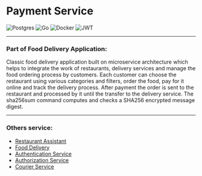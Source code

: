 # Payment Service
![Postgres](https://img.shields.io/badge/postgres-%23316192.svg?style=for-the-badge&logo=postgresql&logoColor=white)
![Go](https://img.shields.io/badge/go-%2300ADD8.svg?style=for-the-badge&logo=go&logoColor=white)
![Docker](https://img.shields.io/badge/docker-%230db7ed.svg?style=for-the-badge&logo=docker&logoColor=white)
![JWT](https://img.shields.io/badge/JWT-black?style=for-the-badge&logo=JSON%20web%20tokens)


---

### Part of Food Delivery Application:

Classic food delivery application built on microservice architecture which helps to integrate the work of restaurants, delivery services and manage the food ordering process by customers. Each customer can choose the restaurant using various categories and filters, order the food, pay for it online and track the delivery process. After payment the order is sent to the restaurant and processed by it until the transfer to the delivery service.
The sha256sum command computes and checks a SHA256 encrypted message digest.

---

### Others service:

- [Restaurant Assistant](https://github.com/Denislite/restaraunt-assistant) <br>
- [Food Delivery](https://github.com/Denislite/food-delivery) <br>
- [Authentication Service](https://github.com/Baraulia/AUTHENTICATION_SERVICE) <br>
- [Authorization Service](https://github.com/Baraulia/AUTHORIZATION_SERVICE) <br>
- [Courier Service](https://github.com/Baraulia/COURIER_SERVICE)
